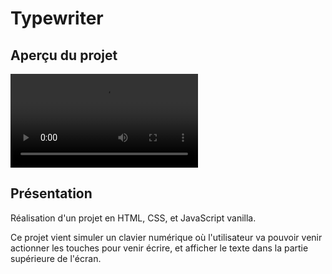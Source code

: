 # Typewriter

## Aperçu du projet

<video controls>
  <source src="./assets/Demo.mp4">
</video>

## Présentation

Réalisation d'un projet en HTML, CSS, et JavaScript vanilla.

Ce projet vient simuler un clavier numérique où l'utilisateur va pouvoir venir actionner les touches pour venir écrire, et afficher le texte dans la partie supérieure de l'écran.

